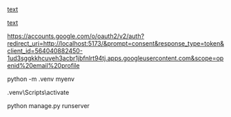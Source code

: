 [text](https://medium.com/@bhuwan.pandey9867/google-authentication-with-django-and-react-7ee27cb3e3ea)

[text](https://www.youtube.com/watch?v=YAY0wBQtcho)

https://accounts.google.com/o/oauth2/v2/auth?redirect_uri=http://localhost:5173/&prompt=consent&response_type=token&client_id=564040882450-1ud3sggkkhcuveh3acbr1jbfnlrt94tj.apps.googleusercontent.com&scope=openid%20email%20profile


python -m .venv myenv

.venv\Scripts\activate

python manage.py runserver